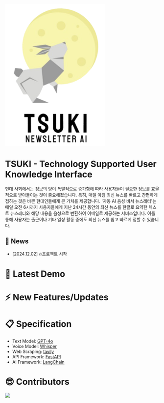 ![alt text](./assets/img/logo_TSUKI01.png)
# TSUKI - Technology Supported User Knowledge Interface


현대 사회에서는 정보의 양이 폭발적으로 증가함에 따라 사용자들이 필요한 정보를 효율적으로 받아들이는 것이 중요해졌습니다. 특히, 매일 아침 최신 뉴스를 빠르고 간편하게 접하는 것은 바쁜 현대인들에게 큰 가치를 제공합니다.
'자동 AI 음성 비서 뉴스레터'는 매일 오전 6시까지 사용자들에게 지난 24시간 동안의 최신 뉴스를 한글로 요약한 텍스트 뉴스레터와 해당 내용을 음성으로 변환하여 이메일로 제공하는 서비스입니다. 이를 통해 사용자는 출근이나 기타 일상 활동 중에도 최신 뉴스를 쉽고 빠르게 접할 수 있습니다.
## 📰 News
- [2024.12.02] 🔥프로젝트 시작

# 🎉 Latest Demo

# ⚡️ New Features/Updates

# 📋 Specification
- Text Model: [GPT-4o](https://platform.openai.com/docs/models/gpt-4o)
- Voice Model: [Whisper](https://huggingface.co/ggerganov/whisper.cpp)
- Web Scraping: [tavily](https://www.tavily.com/)
- API Framework: [FastAPI](https://fastapi.tiangolo.com/)
- AI Framework: [LangChain](https://www.langchain.com/)

# 😎 Contributors
<a href="https://github.com/NewPlus/ChatTW/graphs/contributors">
    <img src="https://contrib.rocks/image?repo=NewPlus/ChatTW" />
</a>